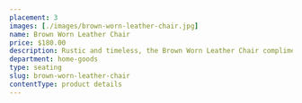 ```yaml
---
placement: 3
images: [./images/brown-worn-leather-chair.jpg]
name: Brown Worn Leather Chair
price: $180.00
description: Rustic and timeless, the Brown Worn Leather Chair compliments a home or office with a vintage or industrial decor. This chair features a comfortable seat and backrest, upholstered in a soft and durable brown faux-leather material that has the look and feel of genuine worn leather.
department: home-goods
type: seating
slug: brown-worn-leather-chair
contentType: product details
---
```

